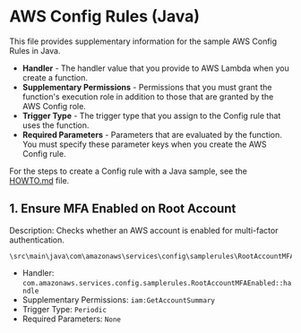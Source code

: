 # AWS Config Rules (Java)
This file provides supplementary information for the sample AWS Config Rules in Java.

* **Handler** - The handler value that you provide to AWS Lambda when you create a function.
* **Supplementary Permissions** - Permissions that you must grant the function's execution role in addition to those that are granted by the AWS Config role.
* **Trigger Type** - The trigger type that you assign to the Config rule that uses the function.
* **Required Parameters** - Parameters that are evaluated by the function. You must specify these parameter keys when you create the AWS Config rule.

For the steps to create a Config rule with a Java sample, see the [HOWTO.md](./HOWTO.md) file.

## 1. Ensure MFA Enabled on Root Account
Description: Checks whether an AWS account is enabled for multi-factor authentication.

    \src\main\java\com\amazonaws\services\config\samplerules\RootAccountMFAEnabled.java

* Handler: ```com.amazonaws.services.config.samplerules.RootAccountMFAEnabled::handle```
* Supplementary Permissions: ```iam:GetAccountSummary```
* Trigger Type: ```Periodic```
* Required Parameters: ```None```
